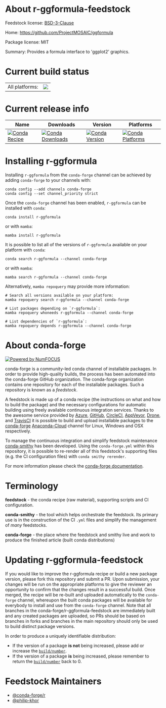 About r-ggformula-feedstock
===========================

Feedstock license: [BSD-3-Clause](https://github.com/conda-forge/r-ggformula-feedstock/blob/main/LICENSE.txt)

Home: https://github.com/ProjectMOSAIC/ggformula

Package license: MIT

Summary: Provides a formula interface to 'ggplot2' graphics.

Current build status
====================


<table><tr><td>All platforms:</td>
    <td>
      <a href="https://dev.azure.com/conda-forge/feedstock-builds/_build/latest?definitionId=2452&branchName=main">
        <img src="https://dev.azure.com/conda-forge/feedstock-builds/_apis/build/status/r-ggformula-feedstock?branchName=main">
      </a>
    </td>
  </tr>
</table>

Current release info
====================

| Name | Downloads | Version | Platforms |
| --- | --- | --- | --- |
| [![Conda Recipe](https://img.shields.io/badge/recipe-r--ggformula-green.svg)](https://anaconda.org/conda-forge/r-ggformula) | [![Conda Downloads](https://img.shields.io/conda/dn/conda-forge/r-ggformula.svg)](https://anaconda.org/conda-forge/r-ggformula) | [![Conda Version](https://img.shields.io/conda/vn/conda-forge/r-ggformula.svg)](https://anaconda.org/conda-forge/r-ggformula) | [![Conda Platforms](https://img.shields.io/conda/pn/conda-forge/r-ggformula.svg)](https://anaconda.org/conda-forge/r-ggformula) |

Installing r-ggformula
======================

Installing `r-ggformula` from the `conda-forge` channel can be achieved by adding `conda-forge` to your channels with:

```
conda config --add channels conda-forge
conda config --set channel_priority strict
```

Once the `conda-forge` channel has been enabled, `r-ggformula` can be installed with `conda`:

```
conda install r-ggformula
```

or with `mamba`:

```
mamba install r-ggformula
```

It is possible to list all of the versions of `r-ggformula` available on your platform with `conda`:

```
conda search r-ggformula --channel conda-forge
```

or with `mamba`:

```
mamba search r-ggformula --channel conda-forge
```

Alternatively, `mamba repoquery` may provide more information:

```
# Search all versions available on your platform:
mamba repoquery search r-ggformula --channel conda-forge

# List packages depending on `r-ggformula`:
mamba repoquery whoneeds r-ggformula --channel conda-forge

# List dependencies of `r-ggformula`:
mamba repoquery depends r-ggformula --channel conda-forge
```


About conda-forge
=================

[![Powered by
NumFOCUS](https://img.shields.io/badge/powered%20by-NumFOCUS-orange.svg?style=flat&colorA=E1523D&colorB=007D8A)](https://numfocus.org)

conda-forge is a community-led conda channel of installable packages.
In order to provide high-quality builds, the process has been automated into the
conda-forge GitHub organization. The conda-forge organization contains one repository
for each of the installable packages. Such a repository is known as a *feedstock*.

A feedstock is made up of a conda recipe (the instructions on what and how to build
the package) and the necessary configurations for automatic building using freely
available continuous integration services. Thanks to the awesome service provided by
[Azure](https://azure.microsoft.com/en-us/services/devops/), [GitHub](https://github.com/),
[CircleCI](https://circleci.com/), [AppVeyor](https://www.appveyor.com/),
[Drone](https://cloud.drone.io/welcome), and [TravisCI](https://travis-ci.com/)
it is possible to build and upload installable packages to the
[conda-forge](https://anaconda.org/conda-forge) [Anaconda-Cloud](https://anaconda.org/)
channel for Linux, Windows and OSX respectively.

To manage the continuous integration and simplify feedstock maintenance
[conda-smithy](https://github.com/conda-forge/conda-smithy) has been developed.
Using the ``conda-forge.yml`` within this repository, it is possible to re-render all of
this feedstock's supporting files (e.g. the CI configuration files) with ``conda smithy rerender``.

For more information please check the [conda-forge documentation](https://conda-forge.org/docs/).

Terminology
===========

**feedstock** - the conda recipe (raw material), supporting scripts and CI configuration.

**conda-smithy** - the tool which helps orchestrate the feedstock.
                   Its primary use is in the construction of the CI ``.yml`` files
                   and simplify the management of *many* feedstocks.

**conda-forge** - the place where the feedstock and smithy live and work to
                  produce the finished article (built conda distributions)


Updating r-ggformula-feedstock
==============================

If you would like to improve the r-ggformula recipe or build a new
package version, please fork this repository and submit a PR. Upon submission,
your changes will be run on the appropriate platforms to give the reviewer an
opportunity to confirm that the changes result in a successful build. Once
merged, the recipe will be re-built and uploaded automatically to the
`conda-forge` channel, whereupon the built conda packages will be available for
everybody to install and use from the `conda-forge` channel.
Note that all branches in the conda-forge/r-ggformula-feedstock are
immediately built and any created packages are uploaded, so PRs should be based
on branches in forks and branches in the main repository should only be used to
build distinct package versions.

In order to produce a uniquely identifiable distribution:
 * If the version of a package **is not** being increased, please add or increase
   the [``build/number``](https://docs.conda.io/projects/conda-build/en/latest/resources/define-metadata.html#build-number-and-string).
 * If the version of a package **is** being increased, please remember to return
   the [``build/number``](https://docs.conda.io/projects/conda-build/en/latest/resources/define-metadata.html#build-number-and-string)
   back to 0.

Feedstock Maintainers
=====================

* [@conda-forge/r](https://github.com/conda-forge/r/)
* [@philip-khor](https://github.com/philip-khor/)

